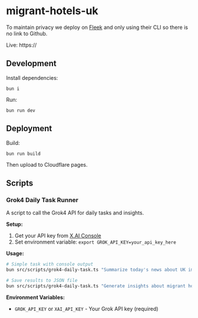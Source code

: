 # migrant-hotels-uk

To maintain privacy we deploy on [Fleek](https://fleek.xyz) and only using their CLI so there is no 
link to Github.

Live: https://

## Development

Install dependencies:

```
bun i
```

Run:

```
bun run dev
```

## Deployment

Build:

```
bun run build
```

Then upload to Cloudflare pages.

## Scripts

### Grok4 Daily Task Runner

A script to call the Grok4 API for daily tasks and insights.

**Setup:**
1. Get your API key from [X.AI Console](https://console.x.ai/)
2. Set environment variable: `export GROK_API_KEY=your_api_key_here`

**Usage:**
```bash
# Simple task with console output
bun src/scripts/grok4-daily-task.ts "Summarize today's news about UK immigration"

# Save results to JSON file
bun src/scripts/grok4-daily-task.ts "Generate insights about migrant hotel data" results.json
```

**Environment Variables:**
- `GROK_API_KEY` or `XAI_API_KEY` - Your Grok API key (required)
